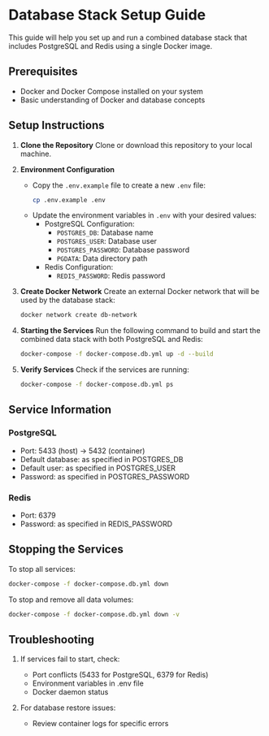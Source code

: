 # Database Stack Setup Guide

This guide will help you set up and run a combined database stack that includes PostgreSQL and Redis using a single Docker image.

## Prerequisites

- Docker and Docker Compose installed on your system
- Basic understanding of Docker and database concepts

## Setup Instructions

1. **Clone the Repository**
   Clone or download this repository to your local machine.

2. **Environment Configuration**
   - Copy the `.env.example` file to create a new `.env` file:
     ```bash
     cp .env.example .env
     ```
   - Update the environment variables in `.env` with your desired values:
     - PostgreSQL Configuration:
       - `POSTGRES_DB`: Database name
       - `POSTGRES_USER`: Database user
       - `POSTGRES_PASSWORD`: Database password
       - `PGDATA`: Data directory path
     - Redis Configuration:
       - `REDIS_PASSWORD`: Redis password

3. **Create Docker Network**
   Create an external Docker network that will be used by the database stack:
   ```bash
   docker network create db-network
   ```

4. **Starting the Services**
   Run the following command to build and start the combined data stack with both PostgreSQL and Redis:
   ```bash
   docker-compose -f docker-compose.db.yml up -d --build
   ```

5. **Verify Services**
   Check if the services are running:
   ```bash
   docker-compose -f docker-compose.db.yml ps
   ```

## Service Information

### PostgreSQL
- Port: 5433 (host) -> 5432 (container)
- Default database: as specified in POSTGRES_DB
- Default user: as specified in POSTGRES_USER
- Password: as specified in POSTGRES_PASSWORD

### Redis
- Port: 6379
- Password: as specified in REDIS_PASSWORD



## Stopping the Services

To stop all services:
```bash
docker-compose -f docker-compose.db.yml down
```

To stop and remove all data volumes:
```bash
docker-compose -f docker-compose.db.yml down -v
```

## Troubleshooting

1. If services fail to start, check:
   - Port conflicts (5433 for PostgreSQL, 6379 for Redis)
   - Environment variables in .env file
   - Docker daemon status

2. For database restore issues:

   - Review container logs for specific errors